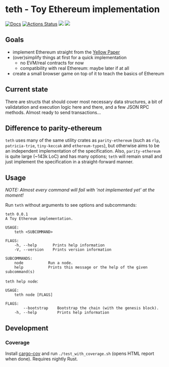 # teth - Toy Ethereum implementation
[![Docs](https://img.shields.io/badge/docs-github.io-informational.svg)](https://bwasty.github.io/teth/teth/index.html)
[![Actions Status](https://wdp9fww0r9.execute-api.us-west-2.amazonaws.com/production/badge/bwasty/teth?style=flat)](https://github.com/bwasty/teth/actions) [![](https://tokei.rs/b1/github/bwasty/teth)](https://github.com/Aaronepower/tokei) [![](https://tokei.rs/b1/github/bwasty/teth?category=comments)](https://github.com/Aaronepower/tokei) 

## Goals
* implement Ethereum straight from the [Yellow Paper](https://github.com/ethereum/yellowpaper/)
* (over)simplify things at first for a quick implementation
  - no EVM/real contracts for now
  - compatibility with real Ethereum: maybe later if at all
* create a small browser game on top of it to teach the basics of Ethereum

## Current state
There are structs that should cover most necessary data structures, a bit of validatation and execution logic here and there, and a few JSON RPC methods. Almost ready to send transactions...

## Difference to parity-ethereum
`teth` uses many of the same utility crates as `parity-ethereum` (such as `rlp`, `patricia-trie`, `tiny-keccak` and `ethereum-types`), but otherwise aims to be an independent implementation of the specification. Also, `parity-ethereum` is quite large (~143k LoC) and has many options; `teth` will remain small and just implement the specification in a straight-forward manner.

## Usage
_NOTE: Almost every command will fail with 'not implemented yet' at the moment!_

Run `teth` without arguments to see options and subcommands:
```
teth 0.0.1
A Toy Ethereum implementation.

USAGE:
    teth <SUBCOMMAND>

FLAGS:
    -h, --help       Prints help information
    -V, --version    Prints version information

SUBCOMMANDS:
    node           Run a node.
    help           Prints this message or the help of the given subcommand(s)
```
`teth help node`:
```
USAGE:
    teth node [FLAGS]

FLAGS:
        --bootstrap    Bootstrap the chain (with the genesis block).
    -h, --help         Prints help information
```

## Development

### Coverage
Install [cargo-cov](https://github.com/kennytm/cov) and run `./test_with_coverage.sh` (opens HTML report when done). Requires nightly Rust.
